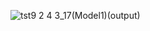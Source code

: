 ![tst9 2 4 3_17(Model1)(output)](https://github.com/AshanLakshitha98/Developing-a-computational-method-for-counting-nanoparticles-in-SEM-images/assets/102459125/8e3d4a9e-4152-484d-9d48-caff52ee1299)

